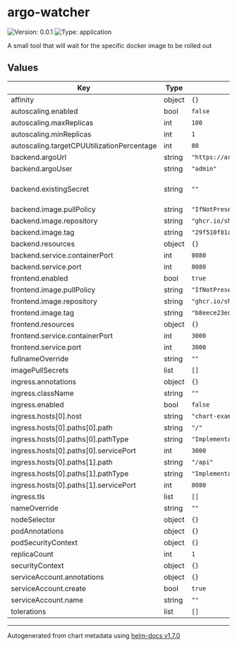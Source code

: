 # argo-watcher

![Version: 0.0.1](https://img.shields.io/badge/Version-0.0.1-informational?style=flat-square) ![Type: application](https://img.shields.io/badge/Type-application-informational?style=flat-square)

A small tool that will wait for the specific docker image to be rolled out

## Values

| Key | Type | Default | Description |
|-----|------|---------|-------------|
| affinity | object | `{}` |  |
| autoscaling.enabled | bool | `false` |  |
| autoscaling.maxReplicas | int | `100` |  |
| autoscaling.minReplicas | int | `1` |  |
| autoscaling.targetCPUUtilizationPercentage | int | `80` |  |
| backend.argoUrl | string | `"https://argocd.example.com"` |  |
| backend.argoUser | string | `"admin"` |  |
| backend.existingSecret | string | `""` | Existing secret with ARGO_PASSWORD |
| backend.image.pullPolicy | string | `"IfNotPresent"` |  |
| backend.image.repository | string | `"ghcr.io/shini4i/argo-watcher"` |  |
| backend.image.tag | string | `"29f510f81a8c83f017b0a04aca538ad28463a2cc"` |  |
| backend.resources | object | `{}` |  |
| backend.service.containerPort | int | `8080` |  |
| backend.service.port | int | `8080` |  |
| frontend.enabled | bool | `true` |  |
| frontend.image.pullPolicy | string | `"IfNotPresent"` |  |
| frontend.image.repository | string | `"ghcr.io/shini4i/argo-watcher-ui"` |  |
| frontend.image.tag | string | `"b8eece23ed8c32ddfbe9aec2fa8994e604b37852"` |  |
| frontend.resources | object | `{}` |  |
| frontend.service.containerPort | int | `3000` |  |
| frontend.service.port | int | `3000` |  |
| fullnameOverride | string | `""` |  |
| imagePullSecrets | list | `[]` |  |
| ingress.annotations | object | `{}` |  |
| ingress.className | string | `""` |  |
| ingress.enabled | bool | `false` |  |
| ingress.hosts[0].host | string | `"chart-example.local"` |  |
| ingress.hosts[0].paths[0].path | string | `"/"` |  |
| ingress.hosts[0].paths[0].pathType | string | `"ImplementationSpecific"` |  |
| ingress.hosts[0].paths[0].servicePort | int | `3000` |  |
| ingress.hosts[0].paths[1].path | string | `"/api"` |  |
| ingress.hosts[0].paths[1].pathType | string | `"ImplementationSpecific"` |  |
| ingress.hosts[0].paths[1].servicePort | int | `8080` |  |
| ingress.tls | list | `[]` |  |
| nameOverride | string | `""` |  |
| nodeSelector | object | `{}` |  |
| podAnnotations | object | `{}` |  |
| podSecurityContext | object | `{}` |  |
| replicaCount | int | `1` |  |
| securityContext | object | `{}` |  |
| serviceAccount.annotations | object | `{}` |  |
| serviceAccount.create | bool | `true` |  |
| serviceAccount.name | string | `""` |  |
| tolerations | list | `[]` |  |

----------------------------------------------
Autogenerated from chart metadata using [helm-docs v1.7.0](https://github.com/norwoodj/helm-docs/releases/v1.7.0)
